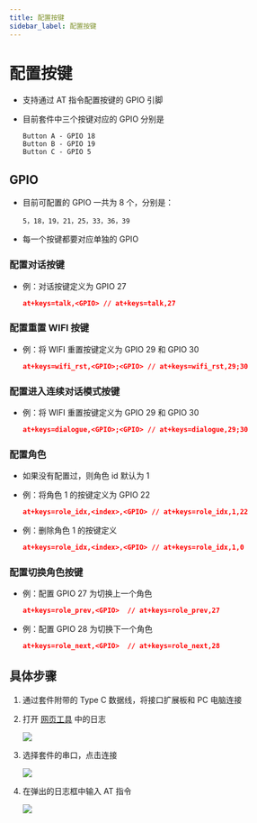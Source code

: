 ```yaml
---
title: 配置按键
sidebar_label: 配置按键
---
```


# 配置按键

* 支持通过 AT 指令配置按键的 GPIO 引脚

* 目前套件中三个按键对应的 GPIO 分别是

    ```
    Button A - GPIO 18
    Button B - GPIO 19
    Button C - GPIO 5
    ```

## GPIO
    
- 目前可配置的 GPIO 一共为 8 个，分别是：

    ```
    5，18，19，21，25，33，36，39
    ```

- 每一个按键都要对应单独的 GPIO

### 配置对话按键

  - 例：对话按键定义为 GPIO 27

    ```json
    at+keys=talk,<GPIO> // at+keys=talk,27
    ```

### 配置重置 WIFI 按键

  - 例：将 WIFI 重置按键定义为 GPIO 29 和 GPIO 30

    ```json
    at+keys=wifi_rst,<GPIO>;<GPIO> // at+keys=wifi_rst,29;30
    ```

### 配置进入连续对话模式按键

  - 例：将 WIFI 重置按键定义为 GPIO 29 和 GPIO 30

    ```json
    at+keys=dialogue,<GPIO>;<GPIO> // at+keys=dialogue,29;30
    ```
### 配置角色

  - 如果没有配置过，则角色 id 默认为 1

  - 例：将角色 1 的按键定义为 GPIO 22

    ```json
    at+keys=role_idx,<index>,<GPIO> // at+keys=role_idx,1,22
    ```

  - 例：删除角色 1 的按键定义
    
    ```json
    at+keys=role_idx,<index>,<GPIO> // at+keys=role_idx,1,0
    ```

### 配置切换角色按键

  - 例：配置 GPIO 27 为切换上一个角色

    ```json
    at+keys=role_prev,<GPIO>  // at+keys=role_prev,27
    ```

  - 例：配置 GPIO 28 为切换下一个角色

    ```json
    at+keys=role_next,<GPIO>  // at+keys=role_next,28
    ```

## 具体步骤

1. 通过套件附带的 Type C 数据线，将接口扩展板和 PC 电脑连接
2. 打开 [网页工具](https://tool.folotoy.com/index) 中的日志

    <img src="https://user-images.githubusercontent.com/41461127/281996998-de76550b-5701-40dd-a115-38988f78a1c8.png" />

3. 选择套件的串口，点击连接

    <img src="https://user-images.githubusercontent.com/69997928/284497170-75123ed9-5d84-42a2-989e-440ad5f95441.jpeg" />

4. 在弹出的日志框中输入 AT 指令

    <img src="https://user-images.githubusercontent.com/69997928/284499336-8dec6867-3410-4fe1-a706-e955f7ef202c.png" />
